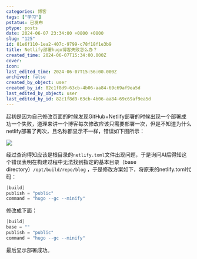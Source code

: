 ```yaml
---
categories: 博客
tags: ["学习"]
pstatus: 已发布
ptype: posts
date: 2024-06-07 23:34:00 +0800 +0800
slug: "125"
id: 81e6f110-1ea2-407c-9799-c78f18f1e3b9
title: Netlify部署hugo博客失败怎么办？
created_time: 2024-06-07T15:34:00.000Z
cover: 
icon: 
last_edited_time: 2024-06-07T15:56:00.000Z
archived: false
created_by_object: user
created_by_id: 82c1f8d9-63cb-4b06-aa84-69c69af9ea5d
last_edited_by_object: user
last_edited_by_id: 82c1f8d9-63cb-4b06-aa84-69c69af9ea5d
---
```


起初是因为自己修改页面的时候发现GitHub+Netlify部署的时候出现一个部署成功一个失败，道理来讲一个博客每次修改应该只需要部署一次，但是不知道为什么netlify部署了两次，且名称都显示不一样，错误如下图所示：

![](https://blog.wangyunzi.com/2024/06/OmdQZN.jpg)



经过查询得知应该是根目录的`netlify.toml`文件出现问题，于是询问AI后得知这个错误表明在构建过程中无法找到指定的基本目录（base directory）`/opt/build/repo/blog` ，于是修改方案如下，将原来的netlify.toml代码：

```go
[build]
publish = "public"
command = "hugo --gc --minify"
```

修改成下面：

```go
[build]
base = ""
publish = "public"
command = "hugo --gc --minify"
```

最后显示部署成功。


